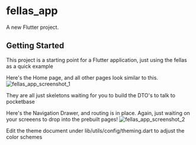 # fellas_app

A new Flutter project.

## Getting Started

This project is a starting point for a Flutter application, just using the fellas as a quick example

Here's the Home page, and all other pages look similar to this.
![fellas_app_screenshot_1](https://user-images.githubusercontent.com/42814450/195960049-a1797a62-576d-4e4d-a327-cdf8e617e755.png)

They are all just skeletons waiting for you to build the DTO's to talk to pocketbase


Here's the Navigation Drawer, and routing is in place. Again, just waiting on your screeens to drop into the prebuilt pages!
![fellas_app_screenshot_2](https://user-images.githubusercontent.com/42814450/195960142-167ba887-bca6-4217-ac39-dcd16d416dcd.png)

Edit the theme document under lib/utils/config/theming.dart to adjust the color schemes
